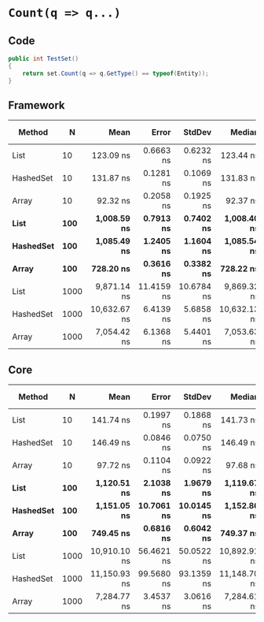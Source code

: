 # `Count(q => q...)`

## Code
```csharp
public int TestSet()
{
    return set.Count(q => q.GetType() == typeof(Entity));
}
```

## Framework
|    Method |    N |         Mean |      Error |     StdDev |       Median |          Min |          Max | Gen 0 | Gen 1 | Gen 2 | Allocated |
|---------- |----- |-------------:|-----------:|-----------:|-------------:|-------------:|-------------:|------------:|------------:|------------:|--------------------:|
|      List |   10 |    123.09 ns |  0.6663 ns |  0.6232 ns |    123.44 ns |    122.35 ns |    123.85 ns |      0.0083 |           - |           - |                40 B |
| HashedSet |   10 |    131.87 ns |  0.1281 ns |  0.1069 ns |    131.83 ns |    131.76 ns |    132.18 ns |      0.0083 |           - |           - |                40 B |
|     Array |   10 |     92.32 ns |  0.2058 ns |  0.1925 ns |     92.37 ns |     91.96 ns |     92.62 ns |      0.0067 |           - |           - |                32 B |
|      **List** |  **100** |  **1,008.59 ns** |  **0.7913 ns** |  **0.7402 ns** |  **1,008.40 ns** |  **1,007.39 ns** |  **1,009.65 ns** |      **0.0076** |           **-** |           **-** |                **40 B** |
| **HashedSet** |  **100** |  **1,085.49 ns** |  **1.2405 ns** |  **1.1604 ns** |  **1,085.54 ns** |  **1,083.95 ns** |  **1,087.89 ns** |      **0.0076** |           **-** |           **-** |                **40 B** |
|     **Array** |  **100** |    **728.20 ns** |  **0.3616 ns** |  **0.3382 ns** |    **728.22 ns** |    **727.36 ns** |    **728.74 ns** |      **0.0067** |           **-** |           **-** |                **32 B** |
|      List | 1000 |  9,871.14 ns | 11.4159 ns | 10.6784 ns |  9,869.32 ns |  9,856.75 ns |  9,888.01 ns |           - |           - |           - |                40 B |
| HashedSet | 1000 | 10,632.67 ns |  6.4139 ns |  5.6858 ns | 10,632.13 ns | 10,624.10 ns | 10,646.83 ns |           - |           - |           - |                40 B |
|     Array | 1000 |  7,054.42 ns |  6.1368 ns |  5.4401 ns |  7,053.63 ns |  7,045.16 ns |  7,065.07 ns |           - |           - |           - |                32 B |


## Core
|    Method |    N |         Mean |      Error |     StdDev |       Median |          Min |          Max |  Gen 0 | Gen 1 | Gen 2 | Allocated |
|---------- |----- |-------------:|-----------:|-----------:|-------------:|-------------:|-------------:|-------:|------:|------:|----------:|
|      List |   10 |    141.74 ns |  0.1997 ns |  0.1868 ns |    141.73 ns |    141.45 ns |    142.06 ns | 0.0083 |     - |     - |      40 B |
| HashedSet |   10 |    146.49 ns |  0.0846 ns |  0.0750 ns |    146.49 ns |    146.36 ns |    146.59 ns | 0.0083 |     - |     - |      40 B |
|     Array |   10 |     97.72 ns |  0.1104 ns |  0.0922 ns |     97.68 ns |     97.62 ns |     97.96 ns | 0.0067 |     - |     - |      32 B |
|      **List** |  **100** |  **1,120.51 ns** |  **2.1038 ns** |  **1.9679 ns** |  **1,119.67 ns** |  **1,117.94 ns** |  **1,124.82 ns** | **0.0076** |     **-** |     **-** |      **40 B** |
| **HashedSet** |  **100** |  **1,151.05 ns** | **10.7061 ns** | **10.0145 ns** |  **1,152.86 ns** |  **1,132.99 ns** |  **1,169.73 ns** | **0.0076** |     **-** |     **-** |      **40 B** |
|     **Array** |  **100** |    **749.45 ns** |  **0.6816 ns** |  **0.6042 ns** |    **749.37 ns** |    **748.50 ns** |    **750.59 ns** | **0.0067** |     **-** |     **-** |      **32 B** |
|      List | 1000 | 10,910.10 ns | 56.4621 ns | 50.0522 ns | 10,892.91 ns | 10,870.98 ns | 11,027.52 ns |      - |     - |     - |      40 B |
| HashedSet | 1000 | 11,150.93 ns | 99.5680 ns | 93.1359 ns | 11,148.70 ns | 10,995.15 ns | 11,298.02 ns |      - |     - |     - |      40 B |
|     Array | 1000 |  7,284.77 ns |  3.4537 ns |  3.0616 ns |  7,284.61 ns |  7,279.37 ns |  7,290.34 ns |      - |     - |     - |      32 B |
